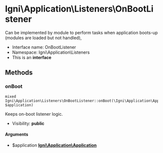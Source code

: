 Igni\Application\Listeners\OnBootListener
===============

Can be implemented by module to perform tasks when application boots-up (modules are loaded but not handled),




* Interface name: OnBootListener
* Namespace: Igni\Application\Listeners
* This is an **interface**






Methods
-------


### onBoot

    mixed Igni\Application\Listeners\OnBootListener::onBoot(\Igni\Application\Application $application)

Keeps on-boot listener logic.



* Visibility: **public**


#### Arguments
* $application **[Igni\Application\Application](Igni-Application-Application.md)**


